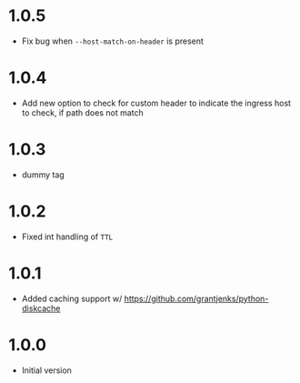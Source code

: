 # 1.0.5
* Fix bug when `--host-match-on-header` is present

# 1.0.4
* Add new option to check for custom header to indicate the ingress host to check, if path does not match

# 1.0.3
* dummy tag

# 1.0.2
* Fixed int handling of `TTL`

# 1.0.1
* Added caching support w/ https://github.com/grantjenks/python-diskcache

# 1.0.0
* Initial version
